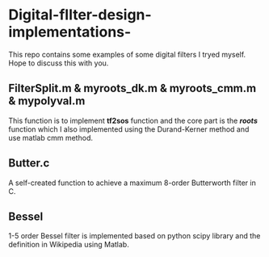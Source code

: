 # Digital-fIlter-design-implementations-
This repo contains some examples of some digital filters I tryed myself. Hope to discuss this with you.
## FilterSplit.m & myroots_dk.m & myroots_cmm.m & mypolyval.m
This function is to implement **tf2sos** function and the core part is the ***roots*** function which I also implemented using the Durand-Kerner method and use matlab cmm method.
## Butter.c
A self-created function to achieve a maximum 8-order Butterworth filter in C.
## Bessel 
1-5 order Bessel filter is implemented based on python scipy library and the definition in Wikipedia using Matlab.
